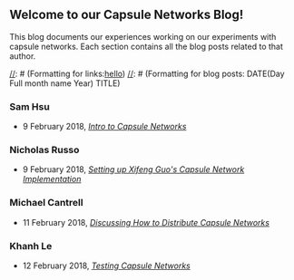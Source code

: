 ## Welcome to our Capsule Networks Blog!

This blog documents our experiences working on our experiments with capsule networks. Each section contains all the blog posts related to that author.


[//]: # (This is a comment)
[//]: # (Formatting for links:[hello](test.md))
[//]: # (Formatting for blog posts: DATE(Day Full month name Year) TITLE)
### Sam Hsu
- 9 February 2018, [_Intro to Capsule Networks_](introduction.md)

### Nicholas Russo
- 9 February 2018, [_Setting up Xifeng Guo's Capsule Network Implementation_](setup.md)

### Michael Cantrell
- 11 February 2018, [_Discussing How to Distribute Capsule Networks_](implementation.md)

### Khanh Le
- 12 February 2018, [_Testing Capsule Networks_](testing.md)
